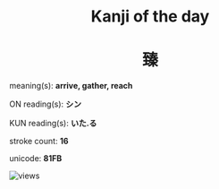 <h1 align="center">Kanji of the day</h1>
<h1 align="center">臻</h1>
<p align="left">meaning(s): <b>arrive, gather, reach</b></p>
<p align="left">ON reading(s): <b>シン</b></p>
<p align="left">KUN reading(s): <b>いた.る</b></p>
<p align="left">stroke count: <b>16</b></p>
<p align="left">unicode: <b>81FB</b></p>
<p align="left"><img src="https://komarev.com/ghpvc/?username=tristanwagner-kanjioftheday&label=Views&color=0e75b6&style=flat" alt="views"/></p>
